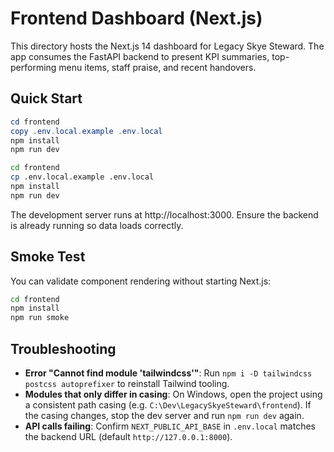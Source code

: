 # Frontend Dashboard (Next.js)

This directory hosts the Next.js 14 dashboard for Legacy Skye Steward. The app consumes the FastAPI backend to present KPI summaries, top-performing menu items, staff praise, and recent handovers.

## Quick Start

```powershell
cd frontend
copy .env.local.example .env.local
npm install
npm run dev
```

```bash
cd frontend
cp .env.local.example .env.local
npm install
npm run dev
```

The development server runs at http://localhost:3000. Ensure the backend is already running so data loads correctly.

## Smoke Test

You can validate component rendering without starting Next.js:

```bash
cd frontend
npm install
npm run smoke
```

## Troubleshooting

- **Error "Cannot find module 'tailwindcss'"**: Run `npm i -D tailwindcss postcss autoprefixer` to reinstall Tailwind tooling.
- **Modules that only differ in casing**: On Windows, open the project using a consistent path casing (e.g. `C:\Dev\LegacySkyeSteward\frontend`). If the casing changes, stop the dev server and run `npm run dev` again.
- **API calls failing**: Confirm `NEXT_PUBLIC_API_BASE` in `.env.local` matches the backend URL (default `http://127.0.0.1:8000`).
